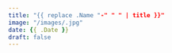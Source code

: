 ```yaml
---
title: "{{ replace .Name "-" " " | title }}"
image: "/images/.jpg"
date: {{ .Date }}
draft: false
---
```



